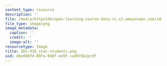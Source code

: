 ```yaml
---
content_type: resource
description: ''
file: /media/https%3A/open-learning-course-data-rc.s3.amazonaws.com/ids-910-leadership-development-fall-2014/d6e098fd89fa940fe49fcad97de2ec9f_IDS-910_stat-students.png
file_type: image/png
image_metadata:
  caption: ''
  credit: ''
  image-alt: ''
resourcetype: Image
title: IDS-910_stat-students.png
uid: d6e098fd-89fa-940f-e49f-cad97de2ec9f
---
```

